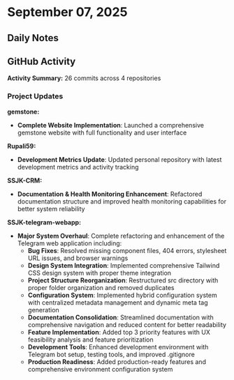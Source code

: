 # September 07, 2025

## Daily Notes

## GitHub Activity

**Activity Summary:** 26 commits across 4 repositories

### Project Updates

**gemstone:**
- **Complete Website Implementation**: Launched a comprehensive gemstone website with full functionality and user interface

**Rupali59:**
- **Development Metrics Update**: Updated personal repository with latest development metrics and activity tracking

**SSJK-CRM:**
- **Documentation & Health Monitoring Enhancement**: Refactored documentation structure and improved health monitoring capabilities for better system reliability

**SSJK-telegram-webapp:**
- **Major System Overhaul**: Complete refactoring and enhancement of the Telegram web application including:
  - **Bug Fixes**: Resolved missing component files, 404 errors, stylesheet URL issues, and browser warnings
  - **Design System Integration**: Implemented comprehensive Tailwind CSS design system with proper theme integration
  - **Project Structure Reorganization**: Restructured src directory with proper folder organization and removed duplicates
  - **Configuration System**: Implemented hybrid configuration system with centralized metadata management and dynamic meta tag generation
  - **Documentation Consolidation**: Streamlined documentation with comprehensive navigation and reduced content for better readability
  - **Feature Implementation**: Added top 3 priority features with UX feasibility analysis and feature prioritization
  - **Development Tools**: Enhanced development environment with Telegram bot setup, testing tools, and improved .gitignore
  - **Production Readiness**: Added production-ready features and comprehensive environment configuration system

